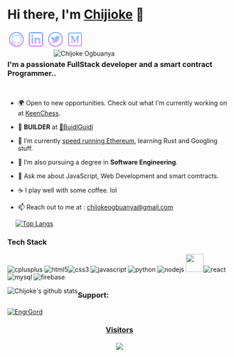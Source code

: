 # Hi there, I'm [Chijioke](https://github.com/EngrGord) 👋


[<img src='media/icons8-github.svg' alt='github' height='40'>](https://github.com/EngrGord)    [<img src='media/icons8-linkedin.svg' alt='linkedin' height='40'>](https://www.linkedin.com/in/chijoke-ogbuanya/)  [<img src='media/icons8-twitter-circled.svg' alt='twitter' height='40'>](https://twitter.com/chijoke_)  [<img src='media/icons8-medium-new.svg' alt='medium' height='40'>](https://medium.com/@engrgord)
<br />
<img alt="Chijoke Ogbuanya" align="right" src="https://raw.github.com/EngrGord/EngrGord/master/pngwing.com.png" width="400px"/>

<h3>I'm a passionate <strong>FullStack developer</strong> and a <strong>smart contract Programmer.</strong>.</h3>

<br/>

- 🌍 Open to new opportunities. Check out what I'm currently working on at [KeenChess](https://keen-chess.vercel.app/).

- 🤖 <strong>BUILDER</strong> at [🏰️BuidlGuidl](https://bazaar.buidlguidl.com/builders/0x1E8c64Fd8F94da1d0E23853118B7F73a7B467209)

- 🔭 I’m currently [speed running Ethereum](https://speedrunethereum.com/builders/0x1E8c64Fd8F94da1d0E23853118B7F73a7B467209), learning Rust and Googling stuff.<br/>

- 🌱 I’m also pursuing a degree in <strong>Software Engineering</strong>.

- 🤔 Ask me about JavaScript, Web Development and smart comtracts.

- ☕ I play well with some coffee. lol

- :mailbox: Reach out to me at : chijokeogbuanya@gmail.com<br/>

<a href='https://github.com/pricing'></a> 
[![Top Langs](https://github-readme-stats.vercel.app/api/top-langs/?username=EngrGord&layout=compact&theme=github_dark&count_private=true)](https://github.com/EngrGord/github-readme-stats)

<h3>Tech Stack</h3>
<p align="left">
 <img src="https://img.icons8.com/color/48/000000/c-plus-plus-logo.png"  alt="cplusplus" width="40" height="40"/>  <img src="https://img.icons8.com/color/48/000000/html-5.png" alt="html5" width="40" height="40"/><img src="https://img.icons8.com/color/48/000000/css3.png" alt="css3" width="40" height="40"/> <img src="https://img.icons8.com/color/48/000000/javascript.png" alt="javascript" width="40" height="40"/> <img src="https://img.icons8.com/ultraviolet/40/000000/react.png" alt="python" width="40" height="40"/> 
 <img src="https://img.icons8.com/color/48/000000/nodejs.png" width="40" height="40" alt="nodejs" /> <img src="https://img.icons8.com/color/48/000000/mongodb.png" width="40" height="40" /><img src="https://img.icons8.com/color/40/000000/python.png" alt="react" width="40" height="40"/> <img src="https://img.icons8.com/ios/50/000000/mysql-logo.png" alt="mysql" width="40" height="40"/> 
 <img src="https://img.icons8.com/color/48/000000/firebase.png" alt="firebase" width="40" height="40"/>

 </p>
<p align = 'center'> 
<a href="https://github.com/EngrGord/EngrGord">
  <img align="left" src="https://github-readme-stats.anuraghazra1.vercel.app/api?username=EngrGord&count_private=true&theme=" alt="Chijoke's github stats" />
</a>
  <h3 align="left">Support:</h3>
<p><a href="https://www.buymeacoffee.com/chijioke"> <img align="center" src="https://cdn.buymeacoffee.com/buttons/v2/default-yellow.png" height="50" width="210" alt="EngrGord"</p>
 
 <p width='100%'>
 <h3 align="center"> Visitors</h3>
<p align="center">
  <a href="https://github.com/EngrGord/github-profile-count">
    <img align="center" src="https://profile-counter.glitch.me/{EngrGord}/count.svg" />
    </a>
  </p>
 </p>
